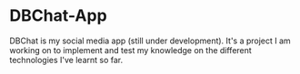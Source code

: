 # DBChat-App
DBChat is my social media app (still under development). It's a project I am working on to implement and test my knowledge on the different  technologies I've learnt so far.
